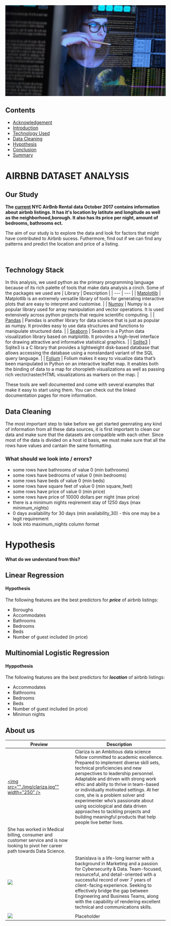 <div align="center"><img src="./img/head.jpg"></div>

## Contents

- [Acknowledgement](#acknowledgement)
- [Introduction](#introduction)
- [Technology Used](#technology-used)
- [Data Cleaning](#data-cleaning)
- [Hypothesis](#hypothesis)
- [Conclusion](#conclusion)
- [Summary](#summary)

# AIRBNB DATASET ANALYSIS
## Our Study
**The [current](https://www.kaggle.com/ivanovskia1/nyc-airbnb-rental-data-october-2017) NYC AirBnb Rental data October 2017 contains information about airbnb listings. It has it's location by latitute and longitude as well as the neighborhood,borough. It also has its price per night, amount of bedrooms, bathrooms ect.**

The aim of our study is to explore the data and look for factors that might have contributed to Airbnb sucess. Futhermore, find out if we can find any patterns and predict the location and price of a listing. 

<br>

## Technology Stack
In this analysis, we used python as the primary programming language because of its rich palette of tools that make data analysis a cinch. Some of the packages we used are
| Library | Description |
| --- | --- |
| [Matplotlib](https://matplotlib.org/) | Matplotlib is an extremely versatile library of tools for generating interactive plots that are easy to interpret and customise. |
| [Numpy](https://github.com/numpy/numpy) | Numpy is a popular library used for array manipulation and vector operations. It is used extensively across python projects that require scientific computing. |
| [Pandas](https://pandas.pydata.org/pandas-docs/stable/user_guide/10min.html) | Pamdas is another library for data science that is just as popular as numpy. It provides easy to use data structures and functions to manipulate structured data. |
| [Seaborn](https://seaborn.pydata.org/) | Seaborn is a Python data visualization library based on matplotlib. It provides a high-level interface for drawing attractive and informative statistical graphics. |
| [Sqlite3](https://www.sqlite.org/index.html) | Sqlite3 is a C library that provides a lightweight disk-based database that allows accessing the database using a nonstandard variant of the SQL query language. |
| [Folium](https://python-visualization.github.io/folium/) | Folium makes it easy to visualize data that’s been manipulated in Python on an interactive leaflet map. It enables both the binding of data to a map for choropleth visualizations as well as passing rich vector/raster/HTML visualizations as markers on the map. |

These tools are well documented and come with several examples that make it easy to start using them. You can check out the linked documentation pages for more information.

## Data Cleaning

The most important step to take before we get started geenrating any kind of information from all these data sources, it is first important to clean our data and make sure that the datasets are compatible with each other. Since most of the data is divided on a host id basis, we must make sure that all the rows have values and cantain the same formatting.

### What should we look into / errors?
- some rows have bathrooms of value 0 (min bathrooms)
- some rows have bedrooms of value 0 (min bedrooms)
- some rows have beds of value 0 (min beds)
- some rows have square feet of value 0 (min square_feet)
- some rows have price of value 0 (min price)
- some rows have price of 10000 dollars per night (max price)
- there is a minimum nights reqirement stay of 1250 days (max minimum_nights)
- 0 days availability for 30 days (min availability_30) - this one may be a legit requirement
- look into maximum_nights column format

# Hypothesis
#### What do we understand from this? 

## Linear Regression
#### Hypothesis 

The following features are the best predictors for ***price*** of airbnb listings:

- Boroughs
- Accommodates
- Bathrooms
- Bedrooms 
- Beds 
- Number of guest included (in price)

## Multinomial Logistic Regression
#### Hyppothesis  

The following features are the best predictors for ***location*** of airbnb listings:

- Accommodates
- Bathrooms
- Bedrooms 
- Beds 
- Number of guest included (in price)
- Minimun nights

## About us

| Preview                                                                                                                                                                                                                                     | Description                                                                                                                                                                                                                                                  |
| ------------------------------------------------------------------------------------------------------------------------------------------------------------------------------------------------------------------------------------------- | ------------------------------------------------------------------------------------------------------------------------------------------------------------------------------------------------------------------------------------------------------------ |
| [<img src=""./img/clariza.jpg"" width="250" />](https://i.imgur.com/0OoLaa5.png)                                                                                                                                                | Clariza is an Ambitious data science fellow committed to academic excellence. Prepared to implement diverse skill sets, technical proficiencies and new perspectives to leadership personnel. Adaptable and driven with strong work ethic and ability to thrive in team-based or individually motivated settings. At her core, she is a problem solver and experimenter who’s passionate about using sociological and data driven approaches to tackling projects and building meaningful products that help people live better lives.
She has worked in Medical billing, consumer and customer service and is now looking to pivot her career path towards Data Science.                                                                                    |
| [<img src="https://media-exp1.licdn.com/dms/image/C4D03AQH88nNzksOuaA/profile-displayphoto-shrink_800_800/0/1601862648809?e=1622678400&v=beta&t=jQoPs3dE2u479xffuSLahjsUlAhqI-FdjewelCbvw8Y" width="250" />](https://i.imgur.com/0OoLaa5.png)                                                                                                                                                | Stanislava is a life-long learner with a background in Marketing and a passion for Cybersecurity & Data. Team-focused, resourceful, and detail-oriented with a successful record of over 7 years of client-facing experience. Seeking to effectively bridge the gap between Engineering and Business Teams, along with the capability of rendering excellent technical and communications skills.
                                                                                         |
| [<img src="https://media-exp1.licdn.com/dms/image/C5603AQGbHGmujn7JUA/profile-displayphoto-shrink_800_800/0/1555519813553?e=1622678400&v=beta&t=9A2V1LhGQ9TYSdbuvCol3khZdo_ZIwdtBf7WtA16U3U" width="250" />](https://s3.amazonaws.com/assets.datacamp.com/blog_assets/DataScienceEightSteps_Full.png)                    | Placeholder              |